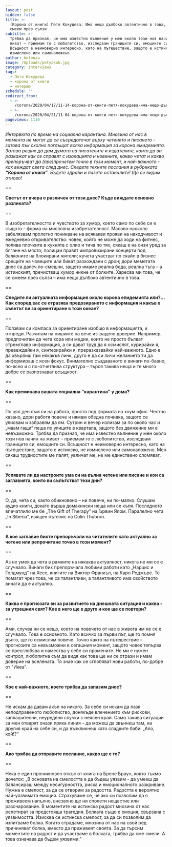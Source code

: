 ```yaml
---
layout: post
hidden: false
title: >-
  (Корона от книги) Петя Кокудева: Има нещо дълбоко автентично в това, че се
  смеем през сълзи
subtitle: >-
  Трябва да призная, че има известно вълнение у мен около този нов начин на
  живот – приемам го с любопитство, изследвам границите си, емоциите си.
  Всъщност е неимоверно интересно, като на пътешествие, защото е истинско, не
  измислено или самоналожено
author: Antonia
image: /Uploads/petyakok.jpg
category: interviews
tags:
  - Петя Кокудева
  - корона от книги
  - интервю
schedule: ''
redirect_from:
  - >-
    /corona/2020/04/17/11-14-корона-от-книги-петя-кокудева-има-нещо-дълбоко-автентично-в-това-че-се-смеем-през-сълзи
  - >-
    /corona/2020/04/21/11-04-корона-от-книги-петя-кокудева-има-нещо-дълбоко-автентично-в-това-че-се-смеем-през-сълзи
pageviews: 1110
---
```

_Интервюта по време на социална карантина. Мнозина от нас в момента не могат да се съсредоточат върху четенето и писането - затова пък охолно поглъщат всяка информация за корона емидемията. Затова реших да дам думата на писателите и издателите, които да ви разкажат как се справят с изолацията и новините, какво четат и какво препоръчват да (пре)прочетем точно в този момент, и най-важното - как виждат света след днес. Следете техните послания в рубриката **“Корона от книги”**. Бъдете здрави и пазете останалите! Ще се видим отново!_

\==

**Светът от вчера е различен от този днес? Къде виждате основно разликата?**

\==

В изобретателността и чувството за хумор, което само по себе си е същото – форма на мисловна изобретателност. Масово наоколо забелязвам пролетно поникване на всякакви прояви на находчивост и ежедневно откривателство: човек, който не може да ходи на фитнес, полива плочките в кухнята с олио и тича по тях, сякаш е на онзи уред за бягане на място; полицаи правят импровизирани концерти под балконите на блокирани жители; кучета участват по скайп в бизнес срещите на човеците или биват разхождани с дрон; дори меметата днес са далеч по-смешни, защото имаме реална беда, реална тъга – а истинският, пречистващ хумор никне от болките. Харесва ми това, че се смеем през сълзи – има нещо дълбоко автентично в това. 

\==

**Следите ли актуалната информация около корона епидемията или?... Как според вас се отразява предозирането с информация и какъв е съветът ви за ориентиране в този океан?**

\==

Ползвам си компаса за ориентиране изобщо в информацията, и отпреди. Разчитам на нишките на вече изградено доверие. Например, предпочитам да чета хора или медии, които не просто бълват стремглаво информация, а си дават труд да я осмислят, курирайки я, превеждайки я, синтезирайки я, преразказвайки най-важното. Едно е да хвърлиш там някакъв линк, друго е да си личи желанието ти да информираш с ясен фокус. Внимателно създаваното е винаги по-бавно, по-ясно и с по-отчетлива структура – търся такива неща и те много добре се разпознават всъщност.   

\==

**Как преминава вашата социална "карантина" у дома?**

\==

По цял ден съм си на работа, просто под формата на хоум офис. Честно казано, дори работя повече и нямам обедна почивка, защото се улисвам и забравям да ям. Сутрин и вечер излизам за по около час и „маам гащи“ пеша по улиците в квартала, защото без движение ми е невъзможно. Трябва да призная, че има известно вълнение у мен около този нов начин на живот – приемам го с любопитство, изследвам границите си, емоциите си. Всъщност е неимоверно интересно, като на пътешествие, защото е истинско, не измислено или самоналожено. Мен сякаш трудностите ме палят, увличат ме, не ме единствено сломяват. 

\==

**Успявате ли да настроите ума си на вълна четене или писане и кои са заглавията, които ви съпътстват тези дни?**

\==

О, да, чета си, както обикновено – ни повече, ни по-малко. Слушам аудио книги, докато върша домакински неща или се къпя. Последното впечатлило ме бе „The Gift of Therapy” на Ървин Ялом. Паралелно чета „In Siberia”, изящен пътепис на Colin Thubron. 

\==

**А кое заглавие бихте препоръчали на читателите като актуално за четене или репрочитане точно в този момент?**

\==

Аз не умея да чета в рамките на някаква актуалност, никога не ми се е случвало. Винаги бих препоръчала любими работи като „Нарцис и Голдмунд“ на Хесе, книгите на Виктор Франкъл, на Карл Роджърс. Те помагат чрез това, че са талантливи, а талантливото има свойството винаги да е актуално. 

\==

**Каква е прогнозата ви за развитието на днешната ситуация и каква - за утрешния свят? Кое в него ще е друго и кое ще се повтори?**

\==

Ами, случва ни се нещо, което на повечето от нас в живота им не се е случвало. Това е основното. Като всичко за първи път, ще го помня дълго, ще го осмислям повече. Точно както на пътешествие – прогнозите са невъзможни в сегашния момент, защото човек тепърва се пресглобява и намества у себе си промените. Не ми е нужен контрол, любопитна съм да видя как това ще ни се отрази и имам доверие на вселената. Тя знае как се сглобяват нови работи, по-добре от "Икеа". 

\==

**Кое е най-важното, което трябва да запазим днес?**

\==

Не искам да давам акъл на никого. За себе си искам да пазя неподправеното любопиство, донякъде влечението към рискови, заплашителни, неуредени случки с неясен край. Само такива ситуации за мен отварят онази пряка линия – да можеш да звъннеш там, на другия край на себе си, и да възкликнеш като сладките баби: „Ало, кой!?“

\==

**Ако трябва да отправите послание, какво ще е то?**

\==

Нека е един проникновен откъс от книга на Брене Браун, която тъкмо дочетох: „В основата на смелостта е да бъдеш уязвим - да умееш да балансираш между несигурността, риска и емоционалното разкриване. Нужна е смелост, за да се отворим за радостта. Радостта е вероятно най-уязвимата емоция. Страхуваме се, че ако си позволим да я преживеем напълно, внезапно ще ни сполети нещастие или разочарование. В моментите на истинска радост мнозина от нас репетират за предстояща трагедия. Болката също е емоция, свързана с уязвимостта. Изисква се истинска смелост, за да си позволим да изпитваме болка. Когато страдаме, мнозина от нас на свой ред причиняват болка, вместо да преживеят своята. За да търсим моментите на радост и да участваме в болката, трябва да сме смели. А това означава да бъдем уязвими.”
